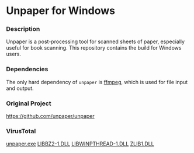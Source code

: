 # Unpaper for Windows
### Description
Unpaper is a post-processing tool for scanned sheets of paper, especially useful for book scanning. This repository contains the build for Windows users.
### Dependencies
The only hard dependency of `unpaper` is [ffmpeg][5], which is used for
file input and output.
### Original Project
https://github.com/unpaper/unpaper
### VirusTotal
[unpaper.exe][1]
[LIBBZ2-1.DLL][2]
[LIBWINPTHREAD-1.DLL][3]
[ZLIB1.DLL][4]

[1]: https://www.virustotal.com/gui/file/92820055fa775b4cff7d46495cf5bab15b95b4a251f712cb57f762be4d9a9eed
[2]: https://www.virustotal.com/gui/file/c4cd3e2d2a463ebae73528c17528735e48a7a273190526c855115797836a2b25
[3]: https://www.virustotal.com/gui/file/7124837474a5dbb72fc5c0c4b03470869855e08cf439b9b0ddfab07010155287
[4]: https://www.virustotal.com/gui/file/42566cadd56feb726be5544bf5552aa8d4009b415906a2e7ae7945212b16cfb8
[5]: https://www.ffmpeg.org/
